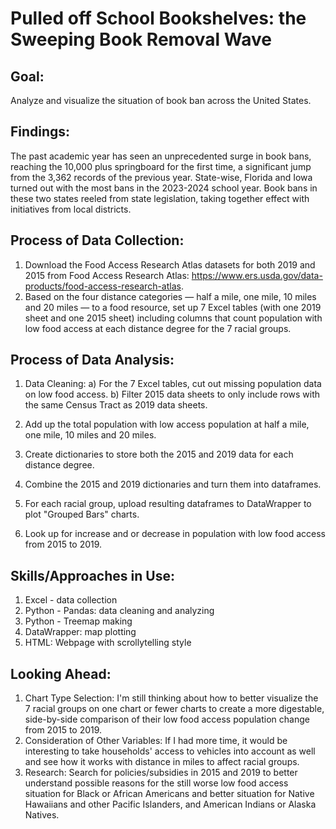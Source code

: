 # Pulled off School Bookshelves: the Sweeping Book Removal Wave

## Goal:
Analyze and visualize the situation of book ban across the United States.

## Findings:
The past academic year has seen an unprecedented surge in book bans, reaching the 10,000 plus springboard for the first time, a significant jump from the 3,362 records of the previous year. State-wise, Florida and Iowa turned out with the most bans in the 2023-2024 school year. Book bans in these two states reeled from state legislation, taking together effect with initiatives from local districts. 

## Process of Data Collection:
1. Download the Food Access Research Atlas datasets for both 2019 and 2015 from Food Access Research Atlas: https://www.ers.usda.gov/data-products/food-access-research-atlas.
2. Based on the four distance categories — half a mile, one mile, 10 miles and 20 miles — to a food resource, set up 7 Excel tables (with one 2019 sheet and one 2015 sheet) including columns that count population with low food access at each distance degree for the 7 racial groups.

## Process of Data Analysis:
1. Data Cleaning:
a) For the 7 Excel tables, cut out missing population data on low food access.
b) Filter 2015 data sheets to only include rows with the same Census Tract as 2019 data sheets.

2. Add up the total population with low access population at half a mile, one mile, 10 miles and 20 miles.
3. Create dictionaries to store both the 2015 and 2019 data for each distance degree.
4. Combine the 2015 and 2019 dictionaries and turn them into dataframes.
5. For each racial group, upload resulting dataframes to DataWrapper to plot "Grouped Bars" charts.
6. Look up for increase and or decrease in population with low food access from 2015 to 2019.

## Skills/Approaches in Use:
1. Excel - data collection
2. Python - Pandas: data cleaning and analyzing
3. Python - Treemap making
4. DataWrapper: map plotting
5. HTML: Webpage with scrollytelling style

## Looking Ahead:
1. Chart Type Selection: I'm still thinking about how to better visualize the 7 racial groups on one chart or fewer charts to create a more digestable, side-by-side comparison of their low food access population change from 2015 to 2019.
2. Consideration of Other Variables: If I had more time, it would be interesting to take households' access to vehicles into account as well and see how it works with distance in miles to affect racial groups.
3. Research: Search for policies/subsidies in 2015 and 2019 to better understand possible reasons for the still worse low food access situation for Black or African Americans and better situation for Native Hawaiians and other Pacific Islanders, and American Indians or Alaska Natives.
